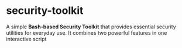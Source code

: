 # security-toolkit
A simple **Bash-based Security Toolkit** that provides essential security utilities for everyday use.   It combines two powerful features in one interactive script
